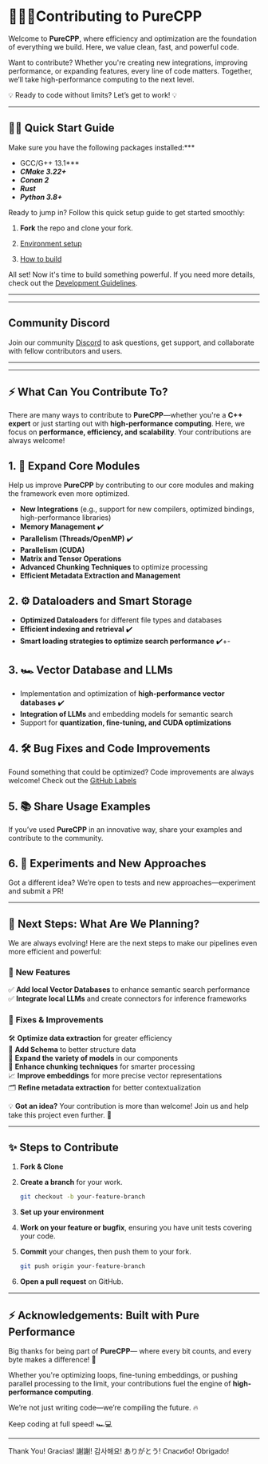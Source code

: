 #  🧙🏼‍♂️Contributing to PureCPP

Welcome to **PureCPP**, where efficiency and optimization are the foundation of everything we build. Here, we value clean, fast, and powerful code.

Want to contribute? Whether you're creating new integrations, improving performance, or expanding features, every line of code matters. Together, we’ll take high-performance computing to the next level.

💡 Ready to code without limits? Let’s get to work! 💡

---

## 💪🏽 Quick Start Guide

Make sure you have the following packages installed:***
- GCC/G++ 13.1***
- ***CMake 3.22+***
- ***Conan 2***
- ***Rust***
- ***Python 3.8+***
  
Ready to jump in? Follow this quick setup guide to get started smoothly:

1. **Fork** the repo and clone your fork.

2. [Environment setup](./README.md#environment-setup-ubuntu--debian-for-c-and-python-development)

3. [How to build](./README.md#how-to-build)

All set! Now it's time to build something powerful. If you need more details, check out the [Development Guidelines](#-Development-Guidelines).

---
---
## Community Discord
Join our community [Discord](https://discord.gg/8eF9v78Ndv) to ask questions, get support, and collaborate with fellow contributors and users.

---
---
## ⚡ What Can You Contribute To?  

There are many ways to contribute to **PureCPP**—whether you're a **C++ expert** or just starting out with **high-performance computing**. Here, we focus on **performance, efficiency, and scalability**. Your contributions are always welcome!  

## 1. 🚀 Expand Core Modules  

Help us improve **PureCPP** by contributing to our core modules and making the framework even more optimized.  

- **New Integrations** (e.g., support for new compilers, optimized bindings, high-performance libraries)  
- **Memory Management** ✔️
- **Parallelism (Threads/OpenMP)** ✔️
- **Parallelism (CUDA)**
- **Matrix and Tensor Operations**  
- **Advanced Chunking Techniques** to optimize processing  
- **Efficient Metadata Extraction and Management**  

## 2. ⚙️ Dataloaders and Smart Storage  

- **Optimized Dataloaders** for different file types and databases  
- **Efficient indexing and retrieval**   ✔️
- **Smart loading strategies to optimize search performance**   ✔️+-

## 3. 🏎️ Vector Database and LLMs  

- Implementation and optimization of **high-performance vector databases**  ✔️
- **Integration of LLMs** and embedding models for semantic search  
- Support for **quantization, fine-tuning, and CUDA optimizations**  

## 4. 🛠️ Bug Fixes and Code Improvements  

Found something that could be optimized? Code improvements are always welcome! Check out the [GitHub Labels](https://github.com/pureai-ecosystem/purecpp/labels)

## 5. 📚 Share Usage Examples  

If you’ve used **PureCPP** in an innovative way, share your examples and contribute to the community.  

## 6. 🔬 Experiments and New Approaches  

Got a different idea? We’re open to tests and new approaches—experiment and submit a PR!  



---

## 🚀 **Next Steps: What Are We Planning?**  

We are always evolving! Here are the next steps to make our pipelines even more efficient and powerful:  

### 🔹 **New Features**  
✅ **Add local Vector Databases** to enhance semantic search performance  
✅ **Integrate local LLMs** and create connectors for inference frameworks  

### 🔧 **Fixes & Improvements**  
🛠️ **Optimize data extraction** for greater efficiency  
📌 **Add Schema** to better structure data  
📌 **Expand the variety of models** in our components  
🔄 **Enhance chunking techniques** for smarter processing  
📈 **Improve embeddings** for more precise vector representations  
🗂️ **Refine metadata extraction** for better contextualization  

💡 **Got an idea?** Your contribution is more than welcome! Join us and help take this project even further. 🚀  

---


## ✨ Steps to Contribute

1. **Fork & Clone**

2. **Create a branch** for your work.
   ```bash
   git checkout -b your-feature-branch
   ````

3. **Set up your environment**
   
4. **Work on your feature or bugfix**, ensuring you have unit tests covering your code.
5. **Commit** your changes, then push them to your fork.
   ```bash
   git push origin your-feature-branch
   ````
6. **Open a pull request** on GitHub.

---

## ⚡ **Acknowledgements: Built with Pure Performance**  

Big thanks for being part of **PureCPP**— where every bit counts, and every byte makes a difference! 🚀  

Whether you're optimizing loops, fine-tuning embeddings, or pushing parallel processing to the limit, your contributions fuel the engine of **high-performance computing**.  

We’re not just writing code—we’re compiling the future. 🔥  

Keep coding at full speed! 🏎️💻  

---

Thank You! Gracias! 謝謝! 감사해요! ありがとう! Спасибо! Obrigado!